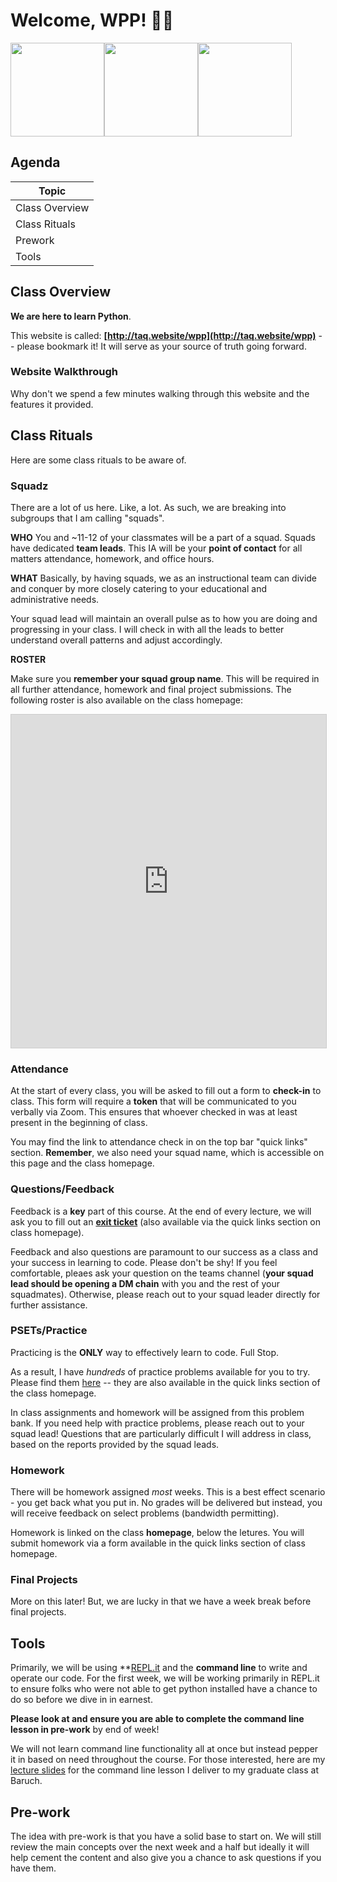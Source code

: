 # Welcome, WPP! 👋👋

<img src="https://media.giphy.com/media/Tld8USHlpopYA/giphy.gif" height="150px" /><img src="https://media.giphy.com/media/Ftz07proVX6Rq/giphy.gif" height="150px" /><img src="https://media.giphy.com/media/xT5LMHxhOfscxPfIfm/giphy.gif" height="150px" />


## Agenda

| Topic |
| --------- |
| Class Overview  |
| Class Rituals  |
| Prework  |
| Tools  |

## Class Overview

**We are here to learn Python**.

This website is called: **[http://taq.website/wpp](http://taq.website/wpp)** -- please bookmark it! It will serve as your source of truth going forward.

### Website Walkthrough

Why don't we spend a few minutes walking through this website and the features it provided.

## Class Rituals

Here are some class rituals to be aware of.

### Squadz

There are a lot of us here. Like, a lot. As such, we are breaking into subgroups that I am calling "squads". 

**WHO**
You and ~11-12 of your classmates will be a part of a squad. Squads have dedicated **team leads**. This IA will be your **point of contact** for all matters attendance, homework, and office hours.

**WHAT**
Basically, by having squads, we as an instructional team can divide and conquer by more closely catering to your educational and administrative needs.

Your squad lead will maintain an overall pulse as to how you are doing and progressing in your class. I will check in with all the leads to better understand overall patterns and adjust accordingly.

**ROSTER**

Make sure you **remember your squad group name**. This will be required in all further attendance, homework and final project submissions. The following roster is also available on the class homepage:

<iframe class="airtable-embed" src="https://airtable.com/embed/shrX4qrqTERyfcgla?backgroundColor=blue&viewControls=on" frameborder="0" onmousewheel="" width="100%" height="533" style="background: transparent; border: 1px solid #ccc;"></iframe>

### Attendance

At the start of every class, you will be asked to fill out a form to **check-in** to class. This form will require a **token** that will be communicated to you verbally via Zoom. This ensures that whoever checked in was at least present in the beginning of class.

You may find the link to attendance check in on the top bar "quick links" section. **Remember**, we also need your squad name, which is accessible on this page and the class homepage.

### Questions/Feedback

Feedback is a **key** part of this course. At the end of every lecture, we will ask you to fill out an **[exit ticket](https://www.surveymonkey.co.uk/r/FXGR8N3?Cohort_ID=[Cohort_ID_value])** (also available via the quick links section on class homepage).

Feedback and also questions are paramount to our success as a class and your success in learning to code. Please don't be shy! If you feel comfortable, pleaes ask your question on the teams channel (**your squad lead should be opening a DM chain** with you and the rest of your squadmates). Otherwise, please reach out to your squad leader directly for further assistance.

### PSETs/Practice

Practicing is the **ONLY** way to effectively learn to code. Full Stop.

As a result, I have _hundreds_ of practice problems available for you to try. Please find them [here](https://github.com/mottaquikarim/wpp_psets) -- they are also available in the quick links section of the class homepage.

In class assignments and homework will be assigned from this problem bank. If you need help with practice problems, please reach out to your squad lead! Questions that are particularly difficult I will address in class, based on the reports provided by the squad leads.

### Homework

There will be homework assigned _most_ weeks. This is a best effect scenario - you get back what you put in. No grades will be delivered but instead, you will receive feedback on select problems (bandwidth permitting).

Homework is linked on the class **homepage**, below the letures. You will submit homework via a form available in the quick links section of class homepage.

### Final Projects

More on this later! But, we are lucky in that we have a week break before final projects.

## Tools

Primarily, we will be using **[REPL.it](https://repl.it/languages/python3) and the **command line** to write and operate our code. For the first week, we will be working primarily in REPL.it to ensure folks who were not able to get python installed have a chance to do so before we dive in in earnest.

**Please look at and ensure you are able to complete the command line lesson in pre-work** by end of week!

We will not learn command line functionality all at once but instead pepper it in based on need throughout the course. For those interested, here are my [lecture slides](https://show.zohopublic.com/publish/ivvjw880a8176a10d44ecbc4638c07bc180db) for the command line lesson I deliver to my graduate class at Baruch.

## Pre-work

The idea with pre-work is that you have a solid base to start on. We will still review the main concepts over the next week and a half but ideally it will help cement the content and also give you a chance to ask questions if you have them.
